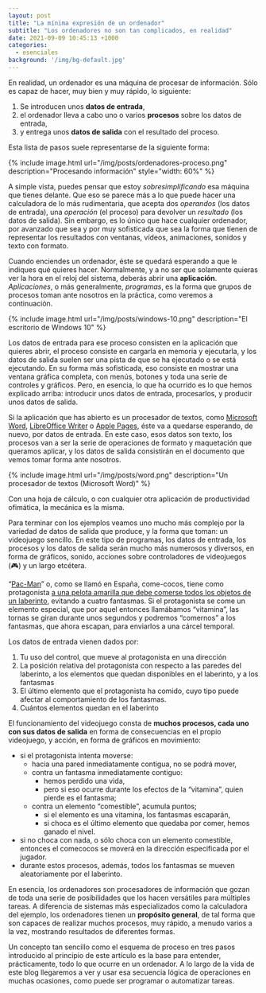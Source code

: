 ```yaml
---
layout: post
title: "La mínima expresión de un ordenador"
subtitle: "Los ordenadores no son tan complicados, en realidad"
date: 2021-09-09 10:45:13 +1000
categories:
  - esenciales
background: '/img/bg-default.jpg'
---
```

En realidad, un ordenador es una máquina de procesar de información. Sólo es capaz de hacer, muy bien y muy rápido, lo siguiente:

1. Se introducen unos **datos de entrada**,
2. el ordenador lleva a cabo uno o varios **procesos** sobre los datos de entrada,
3. y entrega unos **datos de salida** con el resultado del proceso.

Esta lista de pasos suele representarse de la siguiente forma:

{% include image.html url="/img/posts/ordenadores-proceso.png" description="Procesando información" style="width: 60%" %}

A simple vista, puedes pensar que estoy *sobresimplificando* esa máquina que tienes delante. Que eso se parece más a lo que puede hacer una calculadora de lo más rudimentaria, que acepta dos *operandos* (los datos de entrada), una *operación* (el proceso) para devolver un *resultado* (los datos de salida). Sin embargo, es lo único que hace cualquier ordenador, por avanzado que sea y por muy sofisticada que sea la forma que tienen de representar los resultados con ventanas, vídeos, animaciones, sonidos y texto con formato.

Cuando enciendes un ordenador, éste se quedará esperando a que le indiques qué quieres hacer. Normalmente, y a no ser que solamente quieras ver la hora en el reloj del sistema, deberás abrir una **aplicación**. *Aplicaciones*, o más generalmente, *programas*, es la forma que grupos de procesos toman ante nosotros en la práctica, como veremos a continuación.

{% include image.html url="/img/posts/windows-10.png" description="El escritorio de Windows 10" %}

Los datos de entrada para ese proceso consisten en la aplicación que quieres abrir, el proceso consiste en cargarla en memoria y ejecutarla, y los datos de salida suelen ser una pista de que se ha ejecutado o se está ejecutando. En su forma más sofisticada, eso consiste en mostrar una ventana gráfica completa, con menús, botones y toda una serie de controles y gráficos. Pero, en esencia, lo que ha ocurrido es lo que hemos explicado arriba: introducir unos datos de entrada, procesarlos, y producir unos datos de salida.

Si la aplicación que has abierto es un procesador de textos, como [Microsoft Word](https://es.wikipedia.org/wiki/Microsoft_Word), [LibreOffice Writer](https://es.libreoffice.org/descubre/writer/) o [Apple Pages](https://www.apple.com/es/pages/), éste va a quedarse esperando, de nuevo, por datos de entrada. En este caso, esos datos son texto, los procesos van a ser la serie de operaciones de formato y maquetación que queramos aplicar, y los datos de salida consistirán en el documento que vemos tomar forma ante nosotros. 

{% include image.html url="/img/posts/word.png" description="Un procesador de textos (Microsoft Word)" %}

Con una hoja de cálculo, o con cualquier otra aplicación de productividad ofimática, la mecánica es la misma.

Para terminar con los ejemplos veamos uno mucho más complejo por la variedad de datos de salida que produce, y la forma que toman: un videojuego sencillo. En este tipo de programas, los datos de entrada, los procesos y los datos de salida serán mucho más numerosos y diversos, en forma de gráficos, sonido, acciones sobre controladores de videojuegos (🎮) y un largo etcétera.

“[Pac-Man](https://es.wikipedia.org/wiki/Pac-Man)” o, como se llamó en España, come-cocos, tiene como protagonista [a una pelota amarilla que debe comerse todos los objetos de un laberinto](https://en.wikipedia.org/wiki/File:Pac-man.png), evitando a cuatro fantasmas. Si el protagonista se come un elemento especial, que por aquel entonces llamábamos “vitamina”, las tornas se giran durante unos segundos y podremos “comernos” a los fantasmas, que ahora escapan, para enviarlos a una cárcel temporal. 

Los datos de entrada vienen dados por: 

1. Tu uso del control, que mueve al protagonista en una dirección
2. La posición relativa del protagonista con respecto a las paredes del laberinto, a los elementos que quedan disponibles en el laberinto, y a los fantasmas
3. El último elemento que el protagonista ha comido, cuyo tipo puede afectar al comportamiento de los fantasmas.
4. Cuántos elementos quedan en el laberinto

El funcionamiento del videojuego consta de **muchos procesos, cada uno con sus datos de salida** en forma de consecuencias en el propio videojuego, y acción, en forma de gráficos en movimiento: 

- si el protagonista intenta moverse:
  - hacia una pared inmediatamente contigua, no se podrá mover, 
  - contra un fantasma inmediatamente contiguo: 
    - hemos perdido una vida, 
    - pero si eso ocurre durante los efectos de la “vitamina”, quien pierde es el fantasma; 
  - contra un elemento “comestible”, acumula puntos; 
    - si el elemento es una vitamina, los fantasmas escaparán, 
    - si choca es el último elemento que quedaba por comer, hemos ganado el nivel.
- si no choca con nada, o sólo choca con un elemento comestible, entonces el comecocos se moverá en la dirección especificada por el jugador.
- durante estos procesos, además, todos los fantasmas se mueven aleatoriamente por el laberinto.

En esencia, los ordenadores son procesadores de información que gozan de toda una serie de posibilidades que los hacen versátiles para múltiples tareas. A diferencia de sistemas más especializados como la calculadora del ejemplo, los ordenadores tienen un **propósito general**, de tal forma que son capaces de realizar muchos procesos, muy rápido, a menudo varios a la vez, mostrando resultados de diferentes formas. 

Un concepto tan sencillo como el esquema de proceso en tres pasos introducido al principio de este artículo es la base para entender, prácticamente, todo lo que ocurre en un ordenador. A lo largo de la vida de este blog llegaremos a ver y usar esa secuencia lógica de operaciones en muchas ocasiones, como puede ser programar o automatizar tareas.
